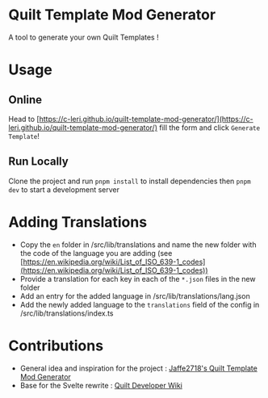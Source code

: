 # Quilt Template Mod Generator

A tool to generate your own Quilt Templates !

# Usage

## Online

Head to [https://c-leri.github.io/quilt-template-mod-generator/](https://c-leri.github.io/quilt-template-mod-generator/) fill the form and click `Generate Template`!

## Run Locally

Clone the project and run `pnpm install` to install dependencies then `pnpm dev` to start a development server

# Adding Translations

- Copy the `en` folder in /src/lib/translations and name the new folder with the code of the language you are adding (see [https://en.wikipedia.org/wiki/List_of_ISO_639-1_codes](https://en.wikipedia.org/wiki/List_of_ISO_639-1_codes))
- Provide a translation for each key in each of the `*.json` files in the new folder
- Add an entry for the added language in /src/lib/translations/lang.json
- Add the newly added language to the `translations` field of the config in /src/lib/translations/index.ts

# Contributions

- General idea and inspiration for the project : [Jaffe2718's Quilt Template Mod Generator](https://github.com/Jaffe2718/quilt-template-mod-generator)
- Base for the Svelte rewrite : [Quilt Developer Wiki](https://github.com/QuiltMC/developer-wiki)

